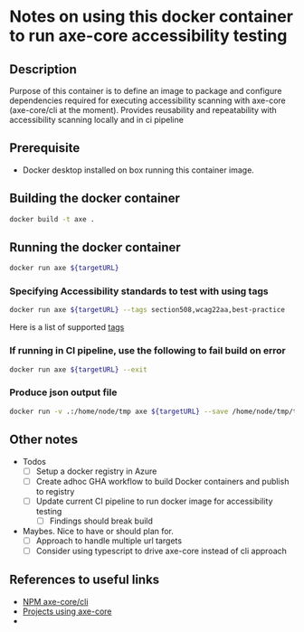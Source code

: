 # Notes on using this docker container to run axe-core accessibility testing

## Description

Purpose of this container is to define an image to package and configure dependencies required for executing accessibility scanning with axe-core (axe-core/cli at the moment). Provides reusability and repeatability with accessibility scanning locally and in ci pipeline

## Prerequisite

- Docker desktop installed on box running this container image.

## Building the docker container

```bash
docker build -t axe .
```

## Running the docker container

```bash
docker run axe ${targetURL}
```

### Specifying Accessibility standards to test with using tags

```bash
docker run axe ${targetURL} --tags section508,wcag22aa,best-practice
```

Here is a list of supported [tags](https://github.com/dequelabs/axe-core/blob/5df618deddf21d2b32c68f725d8049c4d660a824/doc/API.md?plain=1#L81)

### If running in CI pipeline, use the following to fail build on error

```bash
docker run axe ${targetURL} --exit
```

### Produce json output file

```bash
docker run -v .:/home/node/tmp axe ${targetURL} --save /home/node/tmp/test.json
```

## Other notes

- Todos
  - [ ] Setup a docker registry in Azure
  - [ ] Create adhoc GHA workflow to build Docker containers and publish to registry
  - [ ] Update current CI pipeline to run docker image for accessibility testing
    - [ ] Findings should break build
- Maybes. Nice to have or should plan for.
  - [ ] Approach to handle multiple url targets
  - [ ] Consider using typescript to drive axe-core instead of cli approach

## References to useful links

- [NPM axe-core/cli](https://www.npmjs.com/package/@axe-core/cli)
- [Projects using axe-core](https://github.com/dequelabs/axe-core/blob/develop/doc/projects.md)
-
